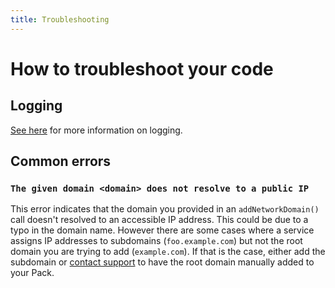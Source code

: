 ```yaml
---
title: Troubleshooting
---
```


# How to troubleshoot your code

## Logging

<!-- TODO: Migrate the content to this repo. -->
[See here][doc] for more information on logging.

[doc]: https://coda.io/d/Pack-Studio-Beta_dUBjm8jbi39/Building-with-the-SDK_suP0J#_lujrM

## Common errors

### `The given domain <domain> does not resolve to a public IP`

This error indicates that the domain you provided in an `addNetworkDomain()` call doesn't resolved to an accessible IP address. This could be due to a typo in the domain name. However there are some cases where a service assigns IP addresses to subdomains (`foo.example.com`) but not the root domain you are trying to add (`example.com`). If that is the case, either add the subdomain or [contact support][support] to have the root domain manually added to your Pack.


[support]: ../support.md
